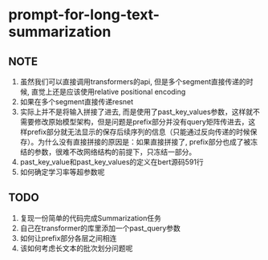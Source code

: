 # prompt-for-long-text-summarization

## NOTE
1. 虽然我们可以直接调用transformers的api, 但是多个segment直接传递的时候, 直觉上还是应该使用relative positional encoding
2. 如果在多个segment直接传递resnet
3. 实际上并不是将输入拼接了进去, 而是使用了past_key_values参数，这样就不需要修改原始模型架构，但是问题是prefix部分并没有query矩阵传进去，这样prefix部分就无法显示的保存后续序列的信息（只能通过反向传递的时候保存）。为什么没有直接拼接的原因是：如果直接拼接了, prefix部分也成了被冻结的参数，很难不改网络结构的前提下，只冻结一部分。
4. past_key_value和past_key_values的定义在bert源码591行
5. 如何确定学习率等超参数呢

## TODO
1. 复现一份简单的代码完成Summarization任务
2. 自己在transformer的库里添加一个past_query参数
3. 如何让prefix部分各层之间相连
4. 该如何考虑长文本的批次划分问题呢